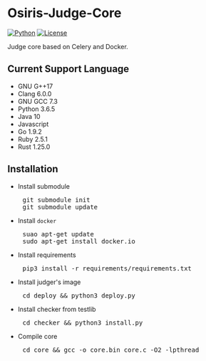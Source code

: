 # Osiris-Judge-Core
[![Python](https://img.shields.io/badge/python-3.5.2-orange.svg?style=flat-square)](https://www.python.org/downloads/release/python-352/)
[![License](https://img.shields.io/badge/License-GPLv3-ff69b4.svg?style=flat-square)](https://www.gnu.org/licenses/gpl.html)



Judge core based on Celery and Docker.

## Current Support Language

+ GNU G++17
+ Clang 6.0.0
+ GNU GCC 7.3
+ Python 3.6.5
+ Java 10
+ Javascript
+ Go 1.9.2
+ Ruby 2.5.1
+ Rust 1.25.0


## Installation

+ Install submodule
<pre>
    git submodule init
    git submodule update
</pre>

+ Install `docker`
<pre>
    suao apt-get update
    sudo apt-get install docker.io
</pre>

+ Install requirements
<pre>
    pip3 install -r requirements/requirements.txt
</pre>

+ Install judger's image
<pre>
    cd deploy && python3 deploy.py
</pre>

+ Install checker from testlib
<pre>
    cd checker && python3 install.py
</pre>

+ Compile core
<pre>
    cd core && gcc -o core.bin core.c -O2 -lpthread
</pre>
